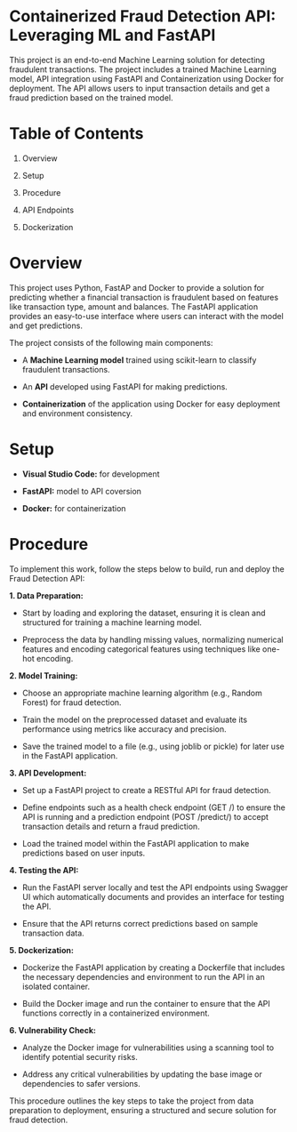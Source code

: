 # Containerized Fraud Detection API: Leveraging ML and FastAPI

This project is an end-to-end Machine Learning solution for detecting fraudulent transactions. The project includes a trained Machine Learning model, API integration using FastAPI and Containerization using Docker for deployment. The API allows users to input transaction details and get a fraud prediction based on the trained model.

# Table of Contents

1. Overview
  
2. Setup

3. Procedure

4. API Endpoints
  
5. Dockerization

# Overview

This project uses Python, FastAP and Docker to provide a solution for predicting whether a financial transaction is fraudulent based on features like transaction type, amount and balances. The FastAPI application provides an easy-to-use interface where users can interact with the model and get predictions.

The project consists of the following main components:

- A **Machine Learning model** trained using scikit-learn to classify fraudulent transactions.

- An **API** developed using FastAPI for making predictions.

- **Containerization** of the application using Docker for easy deployment and environment consistency.

# Setup

- **Visual Studio Code:** for development

- **FastAPI:** model to API coversion

- **Docker:** for containerization

# Procedure

To implement this work, follow the steps below to build, run and deploy the Fraud Detection API:

**1. Data Preparation:**

- Start by loading and exploring the dataset, ensuring it is clean and structured for training a machine learning model.

- Preprocess the data by handling missing values, normalizing numerical features and encoding categorical features using techniques like one-hot encoding.

**2. Model Training:**

- Choose an appropriate machine learning algorithm (e.g., Random Forest) for fraud detection.

- Train the model on the preprocessed dataset and evaluate its performance using metrics like accuracy and precision.

- Save the trained model to a file (e.g., using joblib or pickle) for later use in the FastAPI application.

**3. API Development:**

- Set up a FastAPI project to create a RESTful API for fraud detection.

- Define endpoints such as a health check endpoint (GET /) to ensure the API is running and a prediction endpoint (POST /predict/) to accept transaction details and return a fraud prediction.

- Load the trained model within the FastAPI application to make predictions based on user inputs.

**4. Testing the API:**

- Run the FastAPI server locally and test the API endpoints using Swagger UI which automatically documents and provides an interface for testing the API.

- Ensure that the API returns correct predictions based on sample transaction data.

**5. Dockerization:**

- Dockerize the FastAPI application by creating a Dockerfile that includes the necessary dependencies and environment to run the API in an isolated container.

- Build the Docker image and run the container to ensure that the API functions correctly in a containerized environment.

**6. Vulnerability Check:**

- Analyze the Docker image for vulnerabilities using a scanning tool to identify potential security risks.

- Address any critical vulnerabilities by updating the base image or dependencies to safer versions.

This procedure outlines the key steps to take the project from data preparation to deployment, ensuring a structured and secure solution for fraud detection.
